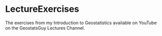 # LectureExercises
The exercises from my Introduction to Geostatistics available on YouTube on the GeostatsGuy Lectures Channel.
